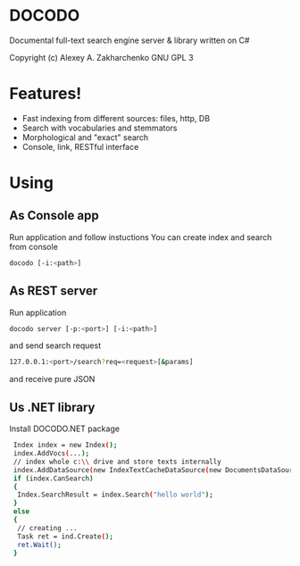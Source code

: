 # DOCODO 
Documental full-text search engine server & library written on C#

Copyright (c) Alexey A. Zakharchenko
GNU GPL 3

# Features!

  - Fast indexing from different sources: files, http, DB
  - Search with vocabularies and stemmators
  - Morphological and "exact" search
  - Console, link, RESTful interface

# Using 
## As Console app
Run application and follow instuctions
You can create index and search from console

```sh
docodo [-i:<path>]
```

## As REST server
Run application 
```sh
docodo server [-p:<port>] [-i:<path>]
```
and send search request
```sh
127.0.0.1:<port>/search?req=<request>[&params]
```
and receive pure JSON

## Us .NET library

Install DOCODO.NET package

```sh
 Index index = new Index();
 index.AddVocs(...);
 // index whole c:\\ drive and store texts internally
 index.AddDataSource(new IndexTextCacheDataSource(new DocumentsDataSource("doc", "c:\\"), ind.WorkPath + "\\textcache.zip"));
 if (index.CanSearch)
 {
  Index.SearchResult = index.Search("hello world");
 }
 else
 {
  // creating ...
  Task ret = ind.Create();
  ret.Wait();
 }

```